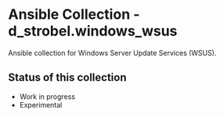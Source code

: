 # Ansible Collection - d_strobel.windows_wsus

Ansible collection for Windows Server Update Services (WSUS).

## Status of this collection
- Work in progress
- Experimental